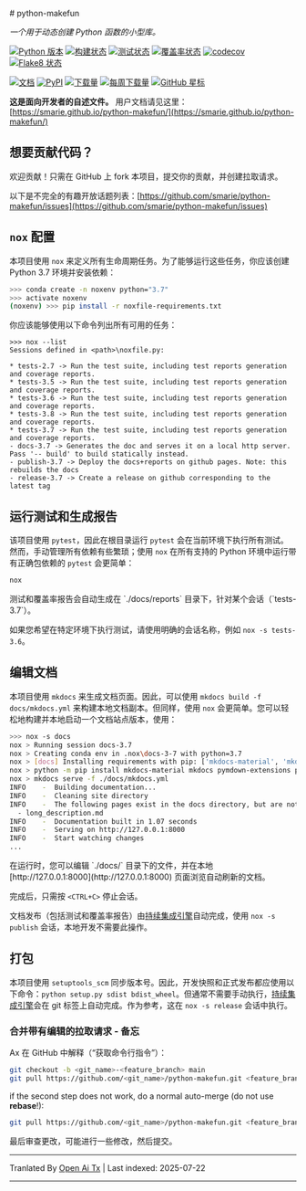 <translate-content># python-makefun

*一个用于动态创建 Python 函数的小型库。*

[![Python 版本](https://img.shields.io/pypi/pyversions/makefun.svg)](https://pypi.python.org/pypi/makefun/) [![构建状态](https://github.com/smarie/python-makefun/actions/workflows/base.yml/badge.svg)](https://github.com/smarie/python-makefun/actions/workflows/base.yml) [![测试状态](https://smarie.github.io/python-makefun/reports/junit/junit-badge.svg?dummy=8484744)](https://smarie.github.io/python-makefun/reports/junit/report.html) [![覆盖率状态](https://smarie.github.io/python-makefun/reports/coverage/coverage-badge.svg?dummy=8484744)](https://smarie.github.io/python-makefun/reports/coverage/index.html) [![codecov](https://codecov.io/gh/smarie/python-makefun/branch/main/graph/badge.svg)](https://codecov.io/gh/smarie/python-makefun) [![Flake8 状态](https://smarie.github.io/python-makefun/reports/flake8/flake8-badge.svg?dummy=8484744)](https://smarie.github.io/python-makefun/reports/flake8/index.html)

[![文档](https://img.shields.io/badge/doc-latest-blue.svg)](https://smarie.github.io/python-makefun/) [![PyPI](https://img.shields.io/pypi/v/makefun.svg)](https://pypi.python.org/pypi/makefun/) [![下载量](https://pepy.tech/badge/makefun)](https://pepy.tech/project/makefun) [![每周下载量](https://pepy.tech/badge/makefun/week)](https://pepy.tech/project/makefun) [![GitHub 星标](https://img.shields.io/github/stars/smarie/python-makefun.svg)](https://github.com/smarie/python-makefun/stargazers)

**这是面向开发者的自述文件。** 用户文档请见这里：[https://smarie.github.io/python-makefun/](https://smarie.github.io/python-makefun/)

## 想要贡献代码？

欢迎贡献！只需在 GitHub 上 fork 本项目，提交你的贡献，并创建拉取请求。

以下是不完全的有趣开放话题列表：[https://github.com/smarie/python-makefun/issues](https://github.com/smarie/python-makefun/issues)

## `nox` 配置

本项目使用 `nox` 来定义所有生命周期任务。为了能够运行这些任务，你应该创建 Python 3.7 环境并安装依赖：
</translate-content>
```bash
>>> conda create -n noxenv python="3.7"
>>> activate noxenv
(noxenv) >>> pip install -r noxfile-requirements.txt
```
你应该能够使用以下命令列出所有可用的任务：


```
>>> nox --list
Sessions defined in <path>\noxfile.py:

* tests-2.7 -> Run the test suite, including test reports generation and coverage reports.
* tests-3.5 -> Run the test suite, including test reports generation and coverage reports.
* tests-3.6 -> Run the test suite, including test reports generation and coverage reports.
* tests-3.8 -> Run the test suite, including test reports generation and coverage reports.
* tests-3.7 -> Run the test suite, including test reports generation and coverage reports.
- docs-3.7 -> Generates the doc and serves it on a local http server. Pass '-- build' to build statically instead.
- publish-3.7 -> Deploy the docs+reports on github pages. Note: this rebuilds the docs
- release-3.7 -> Create a release on github corresponding to the latest tag
```
## 运行测试和生成报告

该项目使用 `pytest`，因此在根目录运行 `pytest` 会在当前环境下执行所有测试。  
然而，手动管理所有依赖有些繁琐；使用 `nox` 在所有支持的 Python 环境中运行带有正确包依赖的 `pytest` 会更简单：

```bash
nox
```
<translate-content>
测试和覆盖率报告会自动生成在 `./docs/reports` 目录下，针对某个会话（`tests-3.7`）。

如果您希望在特定环境下执行测试，请使用明确的会话名称，例如 `nox -s tests-3.6`。


## 编辑文档

本项目使用 `mkdocs` 来生成文档页面。因此，可以使用 `mkdocs build -f docs/mkdocs.yml` 来构建本地文档副本。但同样，使用 `nox` 会更简单。您可以轻松地构建并本地启动一个文档站点版本，使用：
</translate-content>
```bash
>>> nox -s docs
nox > Running session docs-3.7
nox > Creating conda env in .nox\docs-3-7 with python=3.7
nox > [docs] Installing requirements with pip: ['mkdocs-material', 'mkdocs', 'pymdown-extensions', 'pygments']
nox > python -m pip install mkdocs-material mkdocs pymdown-extensions pygments
nox > mkdocs serve -f ./docs/mkdocs.yml
INFO    -  Building documentation...
INFO    -  Cleaning site directory
INFO    -  The following pages exist in the docs directory, but are not included in the "nav" configuration:
  - long_description.md
INFO    -  Documentation built in 1.07 seconds
INFO    -  Serving on http://127.0.0.1:8000
INFO    -  Start watching changes
...
```
<translate-content>
在运行时，您可以编辑 `./docs/` 目录下的文件，并在本地 [http://127.0.0.1:8000](http://127.0.0.1:8000) 页面浏览自动刷新的文档。

完成后，只需按 `<CTRL+C>` 停止会话。

文档发布（包括测试和覆盖率报告）由[持续集成引擎](https://github.com/smarie/python-makefun/actions)自动完成，使用 `nox -s publish` 会话，本地开发不需要此操作。

## 打包

本项目使用 `setuptools_scm` 同步版本号。因此，开发快照和正式发布都应使用以下命令：`python setup.py sdist bdist_wheel`。但通常不需要手动执行，[持续集成引擎](https://github.com/smarie/python-makefun/actions)会在 git 标签上自动完成。作为参考，这在 `nox -s release` 会话中执行。

### 合并带有编辑的拉取请求 - 备忘

Ax 在 GitHub 中解释（“获取命令行指令”）：
</translate-content>
```bash
git checkout -b <git_name>-<feature_branch> main
git pull https://github.com/<git_name>/python-makefun.git <feature_branch> --no-commit --ff-only
```
if the second step does not work, do a normal auto-merge (do not use **rebase**!):


```bash
git pull https://github.com/<git_name>/python-makefun.git <feature_branch> --no-commit
```
最后审查更改，可能进行一些修改，然后提交。



---

Tranlated By [Open Ai Tx](https://github.com/OpenAiTx/OpenAiTx) | Last indexed: 2025-07-22

---